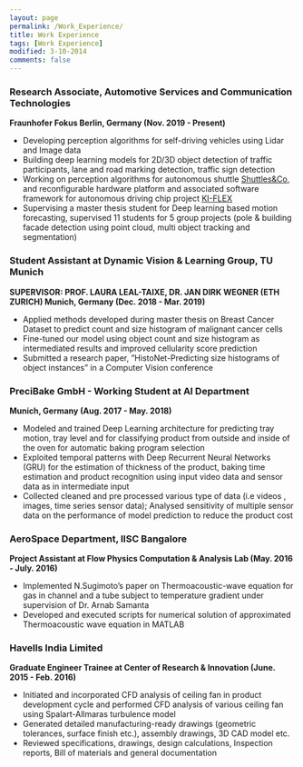 ```yaml
---
layout: page
permalink: /Work_Experience/
title: Work Experience
tags: [Work Experience]
modified: 3-10-2014
comments: false
---
```

### Research Associate, Automotive Services and Communication Technologies
<strong> Fraunhofer Fokus </strong>
<strong> Berlin, Germany (Nov. 2019 - Present) </strong>
- Developing perception algorithms for self-driving vehicles using Lidar and Image data
- Building deep learning models for 2D/3D object detection of traffic participants, lane and road marking detection, traffic sign detection
- Working on perception algorithms for autonomous shuttle <a href="https://www.fokus.fraunhofer.de/asct/shuttlesco" target="_blank">Shuttles&Co</a>, and reconfigurable hardware platform and associated software framework for autonomous driving chip project <a href="https://www.fokus.fraunhofer.de/de/asct/projekte/ki-flex" target="_blank">KI-FLEX</a>
- Supervising a master thesis student for Deep learning based motion forecasting, supervised 11 students for 5 group projects (pole \& building facade detection using point cloud, multi object tracking and segmentation) 

### Student Assistant at Dynamic Vision & Learning Group, TU Munich
<strong> SUPERVISOR: PROF. LAURA LEAL-TAIXE, DR. JAN DIRK WEGNER (ETH ZURICH) </strong>
<strong> Munich, Germany (Dec. 2018 - Mar. 2019) </strong>
- Applied methods developed during master thesis on Breast Cancer Dataset to predict count and size histogram of malignant cancer cells
- Fine-tuned our model using object count and size histogram as intermediated results and improved cellularity score prediction
- Submitted a research paper, ”HistoNet-Predicting size histograms of object instances” in a Computer Vision conference

### PreciBake GmbH - Working Student at AI Department
<strong> Munich, Germany (Aug. 2017 - May. 2018) </strong>
- Modeled and trained Deep Learning architecture for predicting tray motion, tray level and for classifying product from outside and inside of the oven for automatic baking program selection
- Exploited temporal patterns with Deep Recurrent Neural Networks (GRU) for the estimation of thickness of the product, baking time estimation and product recognition using input video data and sensor data as in intermediate input
- Collected cleaned and pre processed various type of data (i.e videos , images, time series sensor data); Analysed sensitivity of multiple sensor data on the performance of model prediction to reduce the product cost

### AeroSpace Department, IISC Bangalore
<strong> Project Assistant at Flow Physics Computation & Analysis Lab (May. 2016 - July. 2016) </strong>
- Implemented N.Sugimoto’s paper on Thermoacoustic-wave equation for gas in channel and a tube subject to temperature gradient under supervision of Dr. Arnab Samanta
- Developed and executed scripts for numerical solution of approximated Thermoacoustic wave equation in MATLAB

### Havells India Limited
<strong> Graduate Engineer Trainee at Center of Research & Innovation (June. 2015 - Feb. 2016) </strong>
- Initiated and incorporated CFD analysis of ceiling fan in product development cycle and performed CFD analysis of various ceiling fan using Spalart-Allmaras turbulence model
- Generated detailed manufacturing-ready drawings (geometric tolerances, surface finish etc.), assembly drawings, 3D CAD model etc.
- Reviewed specifications, drawings, design calculations, Inspection reports, Bill of materials and general documentation
